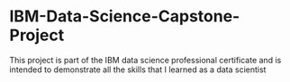 # IBM-Data-Science-Capstone-Project
This project is part of the IBM data science professional certificate and is intended to demonstrate all the skills that I learned as a data scientist
